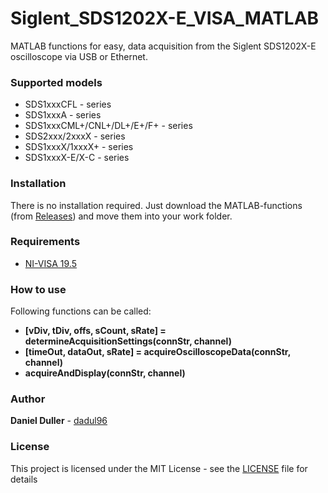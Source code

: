 # Siglent_SDS1202X-E_VISA_MATLAB
MATLAB functions for easy, data acquisition from the Siglent SDS1202X-E oscilloscope via USB or Ethernet.

### Supported models
- SDS1xxxCFL - series
- SDS1xxxA - series
- SDS1xxxCML+/CNL+/DL+/E+/F+ - series
- SDS2xxx/2xxxX - series
- SDS1xxxX/1xxxX+ - series
- SDS1xxxX-E/X-C - series

### Installation
There is no installation required. Just download the MATLAB-functions (from [Releases](https://github.com/dadul96/Siglent_SDS1202X-E_VISA_MATLAB/releases)) and move them into your work folder.

### Requirements
* [NI-VISA 19.5](https://www.ni.com/en-us/support/downloads/drivers/download.ni-visa.html#329456)

### How to use
Following functions can be called:
* **[vDiv, tDiv, offs, sCount, sRate] = determineAcquisitionSettings(connStr, channel)**
* **[timeOut, dataOut, sRate] = acquireOscilloscopeData(connStr, channel)**
* **acquireAndDisplay(connStr, channel)**


### Author
**Daniel Duller** - [dadul96](https://github.com/dadul96)

### License
This project is licensed under the MIT License - see the [LICENSE](LICENSE) file for details
